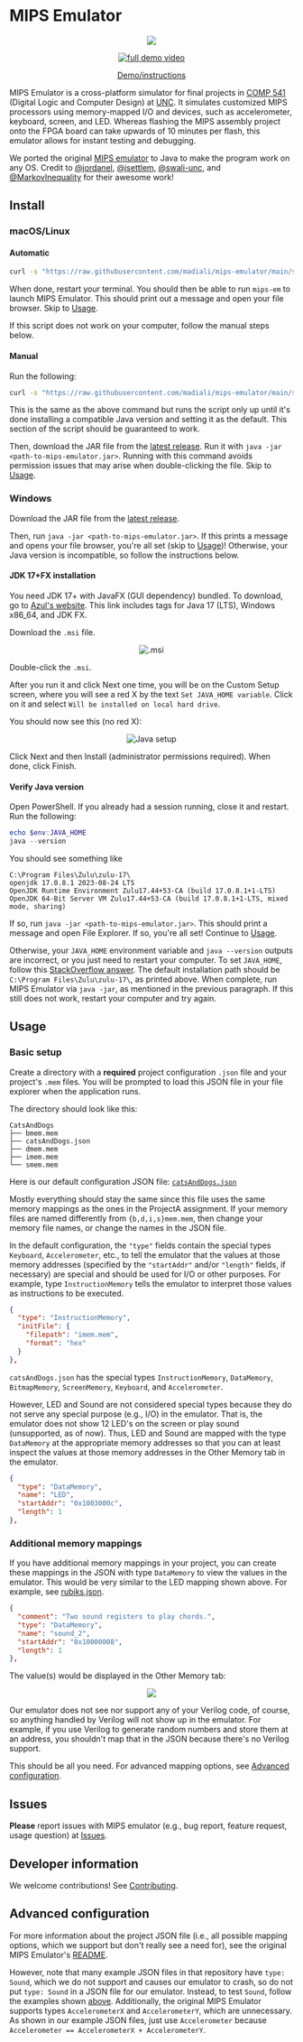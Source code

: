 # MIPS Emulator

<p align="center">
  <img src="https://i.imgur.com/y0gdKg6.gif">
</p>

<p align="center">
  <a href="https://www.youtube.com/watch?v=GOZdBHTAFI0"><img src="https://img.youtube.com/vi/GOZdBHTAFI0/0.jpg" alt="full demo video"></a>
</p>

<p align="center">
  <a href="https://www.youtube.com/watch?v=GOZdBHTAFI0">Demo/instructions</a>
</p>

MIPS Emulator is a cross-platform simulator for final projects in [COMP 541](https://comp541.web.unc.edu/) (Digital Logic and Computer Design) at [UNC](https://www.unc.edu/). It simulates customized MIPS processors using memory-mapped I/O and devices, such as accelerometer, keyboard, screen, and LED. Whereas flashing the MIPS assembly project onto the FPGA board can take upwards of 10 minutes per flash, this emulator allows for instant testing and debugging.

We ported the original [MIPS emulator](https://github.com/jordanel/mips-emulator) to Java to make the program work on any OS. Credit to [@jordanel](https://github.com/jordanel), [@jsettlem](https://github.com/jsettlem), [@swali-unc](https://github.com/swali-unc), and [@MarkovInequality](https://github.com/MarkovInequality) for their awesome work!

## Install

### macOS/Linux

#### Automatic

```bash
curl -s "https://raw.githubusercontent.com/madiali/mips-emulator/main/src/main/sh/install.sh" | bash
```

When done, restart your terminal. You should then be able to run `mips-em` to launch MIPS Emulator. This should print out a message and open your file browser. Skip to [Usage](#usage).

If this script does not work on your computer, follow the manual steps below.

#### Manual

Run the following:

```bash
curl -s "https://raw.githubusercontent.com/madiali/mips-emulator/main/src/main/sh/install.sh" | sed -n '/<<< Install Java <<</q;p' | bash
```

This is the same as the above command but runs the script only up until it's done installing a compatible Java version and setting it as the default. This section of the script should be guaranteed to work.

Then, download the JAR file from the [latest release](https://github.com/madiali/mips-emulator/releases/latest). Run it with `java -jar <path-to-mips-emulator.jar>`. Running with this command avoids permission issues that may arise when double-clicking the file. Skip to [Usage](#usage).

### Windows

Download the JAR file from the [latest release](https://github.com/madiali/mips-emulator/releases/latest).

Then, run `java -jar <path-to-mips-emulator.jar>`. If this prints a message and opens your file browser, you're all set (skip to [Usage](#usage))! Otherwise, your Java version is incompatible, so follow the instructions below.

#### JDK 17+FX installation

You need JDK 17+ with JavaFX (GUI dependency) bundled. To download, go to [Azul's website](https://www.azul.com/downloads/?version=java-17-lts&os=windows&architecture=x86-64-bit&package=jdk-fx#zulu). This link includes tags for Java 17 (LTS), Windows x86_64, and JDK FX.

Download the `.msi` file.

<div align="center">

![.msi](https://i.imgur.com/xqBnzlc.png)

</div>

Double-click the `.msi`.

After you run it and click Next one time, you will be on the Custom Setup screen, where you will see a red X by the text `Set JAVA_HOME variable`. Click on it and select `Will be installed on local hard drive`.

You should now see this (no red X):

<div align="center">

![Java setup](https://i.imgur.com/1sLcDoq.png)

</div>

Click Next and then Install (administrator permissions required). When done, click Finish.

#### Verify Java version

Open PowerShell. If you already had a session running, close it and restart. Run the following:

```powershell
echo $env:JAVA_HOME
java --version
```

You should see something like

```text
C:\Program Files\Zulu\zulu-17\
openjdk 17.0.8.1 2023-08-24 LTS
OpenJDK Runtime Environment Zulu17.44+53-CA (build 17.0.8.1+1-LTS)
OpenJDK 64-Bit Server VM Zulu17.44+53-CA (build 17.0.8.1+1-LTS, mixed mode, sharing)
```

If so, run `java -jar <path-to-mips-emulator.jar>`. This should print a message and open File Explorer. If so, you're all set! Continue to [Usage](#usage).

Otherwise, your `JAVA_HOME` environment variable and `java --version` outputs are incorrect, or you just need to restart your computer. To set `JAVA_HOME`, follow this [StackOverflow answer](https://stackoverflow.com/a/6521412/18479243). The default installation path should be `C:\Program Files\Zulu\zulu-17\`, as printed above. When complete, run MIPS Emulator via `java -jar`, as mentioned in the previous paragraph. If this still does not work, restart your computer and try again.

## Usage

### Basic setup

Create a directory with a **required** project configuration `.json` file and
your project's `.mem` files. You will be prompted to load this JSON file in your file explorer when the application runs.

The directory should look like this:

```text
CatsAndDogs
├── bmem.mem
├── catsAndDogs.json
├── dmem.mem
├── imem.mem
└── smem.mem
```

Here is our default configuration JSON file: [`catsAndDogs.json`](src/test/TestProjects/CatsAndDogs/catsAndDogs.json)

Mostly everything should stay the same since this file uses the same memory mappings as the ones in the ProjectA assignment. If your memory files are named differently from `{b,d,i,s}mem.mem`, then change your memory file names, or change the names in the JSON file.

In the default configuration, the `"type"` fields contain the special types `Keyboard`, `Accelerometer`, etc., to tell the emulator that the values at those memory addresses (specified by the `"startAddr"` and/or `"length"` fields, if necessary) are special and should be used for I/O or other purposes. For example, type `InstructionMemory` tells the emulator to interpret those values as instructions to be executed.

```json
{
  "type": "InstructionMemory",
  "initFile": {
    "filepath": "imem.mem",
    "format": "hex"
  }
},
```

`catsAndDogs.json` has the special types `InstructionMemory`, `DataMemory`, `BitmapMemory`, `ScreenMemory`, `Keyboard`, and `Accelerometer`.

However, LED and Sound are not considered special types because they do not serve any special purpose (e.g., I/O) in the emulator. That is, the emulator does not show 12 LED's on the screen or play sound (unsupported, as of now). Thus, LED and Sound are mapped with the type `DataMemory` at the appropriate memory addresses so that you can at least inspect the values at those memory addresses in the Other Memory tab in the emulator.

```json
{
  "type": "DataMemory",
  "name": "LED",
  "startAddr": "0x1003000c",
  "length": 1
},
```

### Additional memory mappings

If you have additional memory mappings in your project, you can create these mappings in the JSON with type `DataMemory` to view the values in the emulator. This would be very similar to the LED mapping shown above. For example, see [rubiks.json](src/test/TestProjects/Rubik's/rubiks.json).

```json
{
  "comment": "Two sound registers to play chords.",
  "type": "DataMemory",
  "name": "sound_2",
  "startAddr": "0x10000008",
  "length": 1
},
```

The value(s) would be displayed in the Other Memory tab:

<p align="center">
  <img src="https://i.imgur.com/kVI5min.png">
</p>

Our emulator does not see nor support any of your Verilog code, of course, so anything handled by Verilog will not show up in the emulator. For example, if you use Verilog to generate random numbers and store them at an address, you shouldn't map that in the JSON because there's no Verilog support.

This should be all you need. For advanced mapping options, see [Advanced configuration](#advanced-configuration).

## Issues

**Please** report issues with MIPS emulator (e.g., bug report, feature request, usage question) at [Issues](https://github.com/madiali/mips-emulator/issues).

## Developer information

We welcome contributions! See [Contributing](.github/CONTRIBUTING.md).

## Advanced configuration

For more information about the project JSON file (i.e., all possible mapping options, which we support but don't really see a need for), see the original MIPS Emulator's [README](https://github.com/jordanel/mips-emulator).

However, note that many example JSON files in that repository have `type: Sound`, which we do not support and causes our emulator to crash, so do not put `type: Sound` in a JSON file for our emulator. Instead, to test `Sound`, follow the examples shown [above](#basic-setup). Additionally, the original MIPS Emulator supports types `AccelerometerX` and `AccelerometerY`, which are unnecessary. As shown in our example JSON files, just use `Accelerometer` because `Accelerometer == AccelerometerX + AccelerometerY`.
